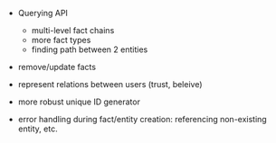 - Querying API
    - multi-level fact chains
    - more fact types
    - finding path between 2 entities

- remove/update facts

- represent relations between users (trust, beleive)
- more robust unique ID generator
- error handling during fact/entity creation: referencing non-existing entity, etc.
